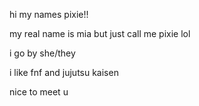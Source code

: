 hi my names pixie!!

my real name is mia but just call me pixie lol

i go by she/they

i like fnf and jujutsu kaisen

nice to meet u
